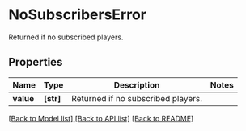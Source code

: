 # NoSubscribersError

Returned if no subscribed players. 

## Properties
Name | Type | Description | Notes
------------ | ------------- | ------------- | -------------
**value** | **[str]** | Returned if no subscribed players.  | 

[[Back to Model list]](../README.md#documentation-for-models) [[Back to API list]](../README.md#documentation-for-api-endpoints) [[Back to README]](../README.md)


